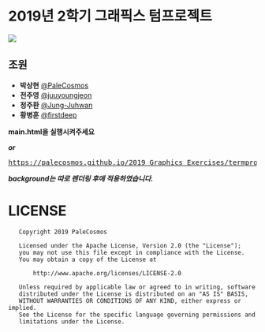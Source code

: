 # 2019년 2학기 그래픽스 텀프로젝트

![](temp.gif)

## 조원

* **박상현** [@PaleCosmos](https://github.com/PaleCosmos)</br>
* **전주영** [@juuyoungjeon](https://github.com/juuyoungjeon)</br>
* **정주환** [@Jung-Juhwan](https://github.com/Jung-Juhwan)</br>
* **황병훈** [@firstdeep](https://github.com/firstdeep)</br>

**main.html을 실행시켜주세요**

***or***
<pre><a href="https://palecosmos.github.io/2019_Graphics_Exercises/termproject/project1/main.html">https://palecosmos.github.io/2019_Graphics_Exercises/termproject/project1/main.html</a></pre>

***background는 따로 렌더링 후에 적용하였습니다.***

# LICENSE
```
   Copyright 2019 PaleCosmos

   Licensed under the Apache License, Version 2.0 (the "License");
   you may not use this file except in compliance with the License.
   You may obtain a copy of the License at

       http://www.apache.org/licenses/LICENSE-2.0

   Unless required by applicable law or agreed to in writing, software
   distributed under the License is distributed on an "AS IS" BASIS,
   WITHOUT WARRANTIES OR CONDITIONS OF ANY KIND, either express or implied.
   See the License for the specific language governing permissions and
   limitations under the License.
```
